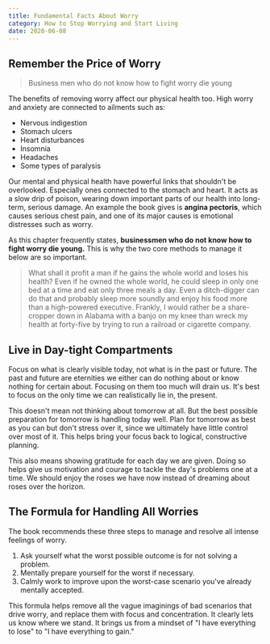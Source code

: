 ```yaml
---
title: Fundamental Facts About Worry
category: How to Stop Worrying and Start Living
date: 2020-06-08
---
```


## Remember the Price of Worry

> Business men who do not know how to fight worry die young

The benefits of removing worry affect our physical health too. High worry and anxiety are connected to ailments such as:

* Nervous indigestion
* Stomach ulcers
* Heart disturbances
* Insomnia
* Headaches
* Some types of paralysis

Our mental and physical health have powerful links that shouldn't be overlooked. Especially ones connected to the stomach and heart. It acts as a slow drip of poison, wearing down important parts of our health into long-term, serious damage. An example the book gives is **angina pectoris**, which causes serious chest pain, and one of its major causes is emotional distresses such as worry.

As this chapter frequently states, **businessmen who do not know how to fight worry die young.** This is why the two core methods to manage it below are so important.

> What shall it profit a man if he gains the whole world and loses his health? Even if he owned the whole world, he could sleep in only one bed at a time and eat only three meals a day. Even a ditch-digger can do that and probably sleep more soundly and enjoy his food more than a high-powered executive. Frankly, I would rather be a share-cropper down in Alabama with a banjo on my knee than wreck my health at forty-five by trying to run a railroad or cigarette company.

## Live in Day-tight Compartments

Focus on what is clearly visible today, not what is in the past or future. The past and future are eternities we either can do nothing about or know nothing for certain about. Focusing on them too much will drain us. It's best to focus on the only time we can realistically lie in, the present.

This doesn't mean not thinking about tomorrow at all. But the best possible preparation for tomorrow is handling today well. Plan for tomorrow as best as you can but don't stress over it, since we ultimately have little control over most of it. This helps bring your focus back to logical, constructive planning.

This also means showing gratitude for each day we are given. Doing so helps give us motivation and courage to tackle the day's problems one at a time. We should enjoy the roses we have now instead of dreaming about roses over the horizon.

## The Formula for Handling All Worries

The book recommends these three steps to manage and resolve all intense feelings of worry.

1. Ask yourself what the worst possible outcome is for not solving a problem.
2. Mentally prepare yourself for the worst if necessary.
3. Calmly work to improve upon the worst-case scenario you've already mentally accepted.

This formula helps remove all the vague imaginings of bad scenarios that drive worry, and replace them with focus and concentration. It clearly lets us know where we stand. It brings us from a mindset of "I have everything to lose" to "I have everything to gain."
